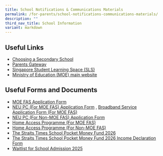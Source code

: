 ```yaml
---
title: School Notifications & Communications Materials
permalink: /for-parents/school-notifications-communications-materials/
description: ""
third_nav_title: School Information
variant: markdown
---
```

Useful Links
------------

*   [Choosing a Secondary School](https://www.schoolbag.edu.sg/story/open-house-for-secondary-schools-2023)
*   [Parents Gateway](https://pg.moe.edu.sg/)
*   [Singapore Student Learning Space (SLS)](https://vle.learning.moe.edu.sg/)
*   [Ministry of Education (MOE) main website](https://www.moe.gov.sg/)

Useful Forms and Documents
--------------------------

*   [MOE FAS Application Form](/files/MOE%20FAS%20Application%20Form%20Sep%2021.pdf)
*   [NEU PC (For MOE FAS) Application Form](/files/NPP%20Application%20Form%20v5-4%201Jun21%20for%20MOE-SPED%20FAS.pdf) , [Broadband Service Application Form (For MOE FAS)](/files/NEU_PC_Plus_IMDA%20FBB_service_application_form9%20Apr2020.pdf)
*   [NEU PC (For Non-MOE FAS) Application Form](/files/NPP%20Application%20Form%20v12-4%201Jun21%20for%20NON%20MOE-SPED%20FAS.pdf)
*   [Home Access Programme (For MOE FAS)](/files/HA%203%20App%20Form%20v2%20HOMES_AutoInclude%205%20Apr%2021.pdf)
*   [Home Access Programme (For Non-MOE FAS)](/files/HA%203%20App%20Form%20v2%20HOMES_FINAL%205%20Apr.pdf)
* [The Straits Times School Pocket Money Fund 2026](/files/2026%20Forms/Annex_A___2026_STSPMF_Application_Form_for_schools.pdf)
*   [The Straits Times School Pocket Money Fund 2026 Income Declaration Form](/files/2026%20Forms/Annex_B___Income_declaration_form.pdf)
* [Waitlist for School Admission 2025](/files/Waitlist_for_School_Admission_dd_21_May_2025__FINAL_.pdf)
